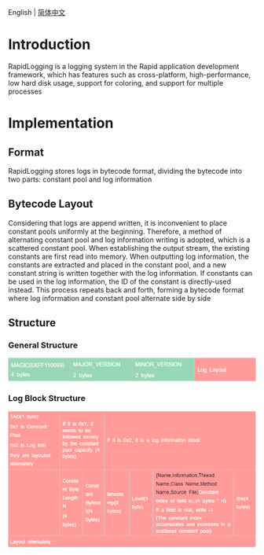 English | [简体中文](./README_zh.md)
# Introduction
RapidLogging is a logging system in the Rapid application development framework, 
which has features such as cross-platform, high-performance, low hard disk usage, support for coloring, and support for multiple processes

# Implementation
## Format
RapidLogging stores logs in bytecode format, dividing the bytecode into two parts: constant pool and log information
## Bytecode Layout
Considering that logs are append written, it is inconvenient to place constant pools uniformly at the beginning. 
Therefore, a method of alternating constant pool and log information writing is adopted, which is a scattered constant pool.
When establishing the output stream, the existing constants are first read into memory. 
When outputting log information, the constants are extracted and placed in the constant pool,
and a new constant string is written together with the log information. 
If constants can be used in the log information, the ID of the constant is directly-used instead. 
This process repeats back and forth, forming a bytecode format where log information and constant pool alternate side by side
## Structure
### General Structure
![img.png](readme/general-structure.png)
### Log Block Structure
![img.png](readme/log-structure.png)
